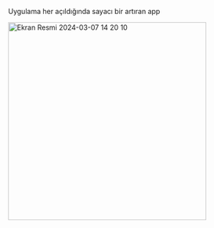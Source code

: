 Uygulama her açıldığında sayacı bir artıran app

<img width="404" alt="Ekran Resmi 2024-03-07 14 20 10" src="https://github.com/tugrul95/DatastoreKullanimi/assets/17406592/8736398f-43e9-4755-b8b2-6c77973965f7">
